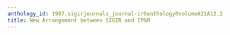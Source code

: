 ```yaml
---
anthology_id: 1987.sigirjournals_journal-ir0anthology0volumeA21A12.2
title: New Arrangement between SIGIR and IP&M
---
```

